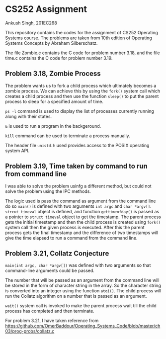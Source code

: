 # CS252 Assignment
Ankush Singh,
201EC268

This repository contains the codes for the assignment of CS252 Operating Systems course. The problems are taken from 10th edition of Operating Systems Concepts by Abraham Silberschatz.

The file Zombie.c contains the C code for problem number 3.18, and the file time.c contains the C code for problem number 3.19.

## Problem 3.18, Zombie Process

The problem wants us to fork a child process which ultimately becomes a zombie process. 
We can achieve this by using the `fork()` system call which creates a child process and then use the function `sleep()` to put the parent process to sleep for a specified amount of time. 

`ps -l` command is used to display the list of processes currently running along with their states.

`&` is used to run a program in the backgeround.

`kill` command can be used to terminate a process manually.

The header file `unistd.h` used provides access to the POSIX operating system API.
 
 
 ## Problem 3.19, Time taken by command to run from command line
 
 I was able to solve the problem usinfg a different method, but could not solve the problem using the IPC methods.
 
 The logic used is pass the command as argument from the command line do so `main()` is defined with two arguments `int argc` and `char *argv[]`. `strcut timeval` 
 object is defined, and function `gettimeofday()` is passed as a pointer to `struct timeval` object to get the timestamp. The parent process gets the initial timestamp
 and then the child process is created using `fork()` system call then the given process is executed. After this the parent process gets the final timestamp and 
 the difference of two timestamps will give the time elapsed to run a command from the command line.
 
 ## Problem 3.21, Collatz Conjecture
 
 `main(int argc, char *argv[])` was defined with two arguments so that command-line arguments could be passed. 
 
 The number that will be passed as an argument from the command line will be stored in the form of character string in the array. So the character string is converted 
 into an integer using the function `atoi()`.
 The child process will run the Collatz algorithm on a number that is passed as an argument.
 
 `wait()` system call is invoked to make the parent process wait till the child process has completed and then terminate.
 
 For problem 3.21, I have taken reference from https://github.com/OmerBaddour/Operating_Systems_Code/blob/master/ch03/prog-probs/collatz.c
 
 


